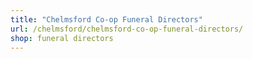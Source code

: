 ```yaml
---
title: "Chelmsford Co-op Funeral Directors"
url: /chelmsford/chelmsford-co-op-funeral-directors/
shop: funeral directors
---
```

